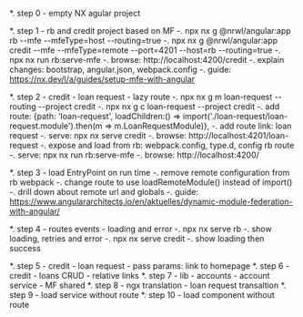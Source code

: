 *. step 0 - empty NX agular project

*. step 1 - rb and credit project based on MF
-. npx nx g @nrwl/angular:app rb --mfe --mfeType=host --routing=true
-. npx nx g @nrwl/angular:app credit --mfe --mfeType=remote --port=4201 --host=rb --routing=true
-. npx nx run rb:serve-mfe
-. browse: http://localhost:4200/credit
-. explain changes: bootstrap, angular.json, webpack.config
-. guide: https://nx.dev/l/a/guides/setup-mfe-with-angular

*. step 2 - credit - loan request - lazy route
-. npx nx g m loan-request --routing --project credit
-. npx nx g c loan-request --project credit
-. add route: {path: 'loan-request', loadChildren:() => import('./loan-request/loan-request.module').then(m => m.LoanRequestModule)},
-. add route link: <a routerLink="/loan-request">loan request</a>
-. serve: npx nx serve credit
-. browse: http://localhost:4201/loan-request
-. expose and load from rb: webpack.config, type.d, config rb route
-. serve: npx nx run rb:serve-mfe
-. browse: http://localhost:4200/

*. step 3 - load EntryPoint on run time
-. remove remote configuration from rb webpack
-. change route to use loadRemoteModule() instead of import()
-. drill down about remote url and globals
-. guide: https://www.angulararchitects.io/en/aktuelles/dynamic-module-federation-with-angular/

*. step 4 - routes events - loading and error
-. npx nx serve rb
-. show loading, retries and error
-. npx nx serve credit
-. show loading then success

*. step 5 - credit - loan request - pass params: link to homepage
*. step 6 - credit - loans CRUD - relative links
*. step 7 - lib - accounts - account service - MF shared
*. step 8 - ngx translation - loan request transaltion
*. step 9 - load service without route
*. step 10 - load component without route
